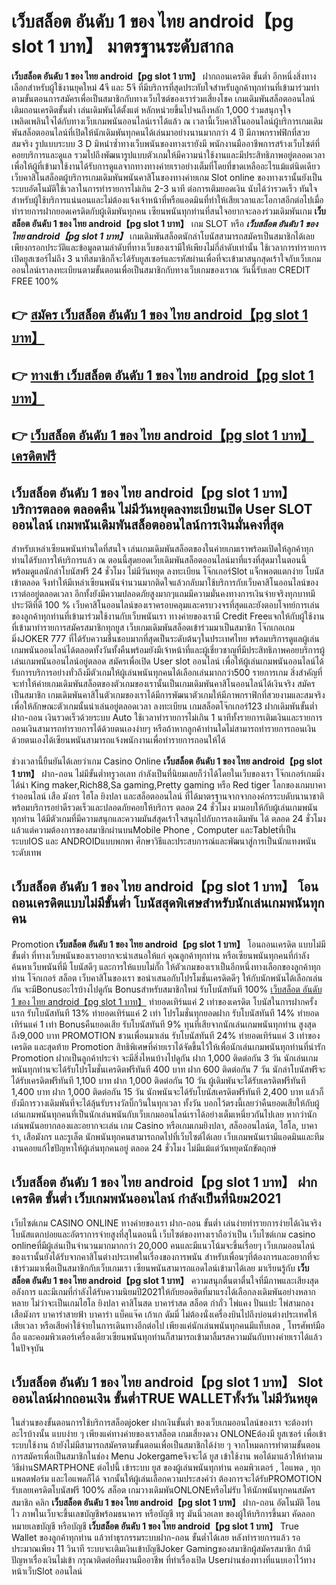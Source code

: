 # เว็บสล็อต อันดับ 1 ของ ไทย android【pg slot 1 บาท】  มาตรฐานระดับสากล

**เว็บสล็อต อันดับ 1 ของ ไทย android【pg slot 1 บาท】** ฝากถอนเครดิต ขั้นต่ำ  อีกหนึ่งสิ่งทางเลือกสำหรับผู้ใช้งานยุคใหม่ 4จี และ 5จี ที่มีบริการที่สุดประทับใจสำหรับลูกค้าทุกท่านที่เข้ามาร่วมทำตามขั้นตอนการสมัครเพื่อเป็นสมาชิกกับทางเว็บไซต์ของเราร่วมเสี่ยงโชค เกมเดิมพันสล็อตออนไลน์ เติมถอนเครดิตขั้นต่ำ เล่นเดิมพันได้ตั้งแต่ หลักหน่วยขึ้นไปจนถึงหลัก 1,000 ร่วมสนุกจุใจ เพลิดเพลินใจได้กับทางเว็บเกมพนันออนไลน์เราได้แล้ว ณ เวลานี้เว็บคาสิโนออนไลน์ผู้บริการเกมเดิมพันสล็อตออนไลน์ที่เปิดให้นักเดิมพันทุกคนได้เล่นมาอย่างนานมากกว่า 4 ปี มีภาพกราฟฟิกที่สวยสมจริง รูปแบบระบบ 3 D
มิหนำซ้ำทางเว็บพนันของทางเรายังมี พนักงานมืออาชีพการสร้างเว็บไซต์ที่คอยบริการและดูแล  รวมไปถึงพัฒนารูปแบบตัวเกมให้มีความน่าใช้งานและมีประสิทธิภาพอยู่ตลอดเวลา เพื่อให้ผู้ที่เข้ามาใช้งานได้รับการดูแลจากทางทางค่ายเราอย่างเต็มที่โดยที่ขาดเหลืออะไรแม้แต่นิดเดียว เว็บคาสิโนสล็อตผู้บริการเกมเดิมพันพนันคาสิโนของทางค่ายเกม Slot online ของทางเรานั้นยังเป็นระบบอัตโนมัติใช้เวลาในการทำรายการไม่เกิน 2-3 นาที ต่อการเติมยอดเงิน นับได้ว่ารวดเร็ว ทันใจสำหรับผู้ใช้บริการแน่นอนและไม่ต้องแจ้งเจ้าหน้าที่หรือแอดมินที่ทำให้เสียเวลาและโอกาสอีกต่อไปเมื่อทำรายการฝากยอดเครดิตกับผู้เดิมพันทุกคน
เซียนพนันทุกท่านที่สนใจอยากจะลองร่วมเดิมพันเกม **เว็บสล็อต อันดับ 1 ของ ไทย android【pg slot 1 บาท】** เกม SLOT  หรือ ***เว็บสล็อต อันดับ 1 ของ ไทย android【pg slot 1 บาท】*** เกมเดิมพันสล็อตนักล่าโบนัสสามารถสมัครเป็นสมาชิกได้เลยเพียงกรอกประวัติและข้อมูลตามลำดับที่ทางเว็บของเรามีให้เพียงไม่กี่ลำดับเท่านั้น ใช้เวลาการทำรายการเปิดยูสเซอร์ไม่ถึง 3 นาทีสมาชิกก็จะได้รับยูสเซอร์และรหัสผ่านเพื่อที่จะเข้ามาสนุกสุดเร้าใจกับเว็บเกมออนไลน์เราลงทะเบียนตามขั้นตอนเพื่อเป็นสมาชิกกับทางเว็บเกมของเราณ วันนี้รับเลย CREDIT FREE 100%

## 👉 [สมัคร เว็บสล็อต อันดับ 1 ของ ไทย android【pg slot 1 บาท】](https://archa888.com/)
## 👉 [ทางเข้า เว็บสล็อต อันดับ 1 ของ ไทย android【pg slot 1 บาท】](https://archa888.com/)
## 👉 [เว็บสล็อต อันดับ 1 ของ ไทย android【pg slot 1 บาท】 เครดิตฟรี](https://archa888.com/)

## เว็บสล็อต อันดับ 1 ของ ไทย android【pg slot 1 บาท】 บริการตลอด ตลอดคืน ไม่มีวันหยุดลงทะเบียนเปิด User SLOT ออนไลน์ เกมพนันเดิมพันสล็อตออนไลน์การเงินมั่นคงที่สุด

สำหรับเหล่าเซียนพนันท่านใดที่สนใจ เล่นเกมเดิมพันสล็อตของในค่ายเกมเราพร้อมเปิดให้ลูกค้าทุกท่านได้รับการให้บริการแล้ว ณ ตอนนี้สุดยอดเว็บเดิมพันสล็อตออนไลน์มาที่แรงที่สุดมาในตอนนี้ พร้อมดูแลนักล่าโบนัสฟรี 24 ชั่วโมง ไม่มีวันหยุด ลงทะเบียน โจ๊กเกอร์Slot แจ็กพอตแตกง่าย โบนัสเข้าตลอด จึงทำให้มีเหล่าเซียนพนันจำนวนมากติดใจแล้วกลับมาใช้บริการกับเว็บคาสิโนออนไลน์ของเราต่ออยู่ตลอดเวลา อีกทั้งยังมีความปลอดภัยสูงมากๆแถมมีความมั่นคงทางการเงินจ่ายจริงทุกบาทมีประวัติที่ดี 100 % เว็บคาสิโนออนไลน์ของเราครอบคลุมและครบวงจรที่สุดและยังตอบโจทย์การเล่นของลูกค้าทุกท่านที่เข้ามาร่วมใช้งานกับเว็บพนันเรา
ทางค่ายของเรามี Credit Freeแจกให้กับผู้ใช้งานที่เข้ามาทำรายการสมัครสมาชิกทุกยูส เว็บเกมเดิมพันสล็อตเข้าร่วมมาเป็นสมาชิก โจ๊กเกอเกมมิ่งJOKER 777 ที่ได้รับความชื่นชอบมากที่สุดเป็นระดับต้นๆในประเทศไทย พร้อมบริการดูแลผู้เล่นเกมพนันออนไลน์ได้ตลอดทั้งวันทั้งคืนพร้อมยังมีเจ้าหน้าที่และผู้เชี่ยวชาญที่มีประสิทธิภาพคอยบริการผู้เล่นเกมพนันออนไลน์อยู่ตลอด สมัครเพื่อเปิด User slot ออนไลน์ เพื่อให้ผู้เล่นเกมพนันออนไลน์ได้รับการบริการอย่างทั่วถึงมีตัวเกมให้ผู้เล่นพนันทุกคนได้เลือกเล่นมากกว่า500 รายการเกม
สิ่งสำคัญที่จะทำให้ค่ายเกมเดิมพันสล็อตของตัวเกมของเรานั้นเป็นเกมเดิมพันคาสิโนออนไลน์ได้เงินจริง สมัครเป็นสมาชิก  เกมเดิมพันคาสิโนตัวเกมของเราได้มีการพัฒนาตัวเกมให้มีภาพกราฟิกที่สวยงามและสมจริงเพื่อให้ลักษณะตัวเกมนั้นน่าเล่นอยู่ตลอดเวลา ลงทะเบียน เกมสล็อตโจ๊กเกอร์123 ฝากเดิมพันขั้นต่ำ ฝาก-ถอน เงินรวดเร็วด้วยระบบ Auto ใช้เวลาทำรายการไม่เกิน 1 นาทีทั้งรายการเติมเงินและรายการถอนเงินสามารถทำรายการได้ด้วยตนเองง่ายๆ หรือถ้าหากลูกค้าท่านใดไม่สามารถทำรายการถอนเงินด้วยตนเองได้เซียนพนันสามารถแจ้งพนักงานเพื่อทำรายการถอนให้ได้

ช่วงเวลานี้ยืนยันได้เลยว่าเกม  Casino Online **เว็บสล็อต อันดับ 1 ของ ไทย android【pg slot 1 บาท】** ฝาก-ถอน ไม่มีขั้นต่ำทรูวอเลท กำลังเป็นที่นิยมเลยก็ว่าได้โดยในเว็บของเรา โจ๊กเกอร์เกมมิ่งได้นำ  King maker,Rich88,Sa gaming,Pretty gaming  หรือ Red tiger โลกของเกมบาคาร่าออนไลน์ เสือ มังกร ไฮโล ยิงปลา และสล็อตออนไลน์ ที่ได้มาตรฐานจากจากองค์กรระบดับนานาชาติ พร้อมบริการอย่าดีรวดเร็วและปลอดภัยคอยให้บริการ ตลอด 24 ชั่วโมง มามอบให้กับผู้เล่นเกมพนันทุกท่าน ได้มีตัวเกมที่มีความสนุกและความมันส์สุดเร้าใจสนุกไปกับการลงเดิมพัน ได้ ตลอด 24 ชั่วโมง แล้วแต่ความต้องการของสมาชิกผ่านบนMobile Phone , Computer และTabletที่เป็นระบบIOS และ ANDROIDแบบพกพา ศึกษาวิธีและประสบการณ์และพัฒนาสู่การเป็นนักแทงพนันระดับเทพ

## เว็บสล็อต อันดับ 1 ของ ไทย android【pg slot 1 บาท】 โอนถอนเครดิตแบบไม่มีขั้นต่ำ โบนัสสุดพิเศษสำหรับนักเล่นเกมพนันทุกคน

 Promotion  **เว็บสล็อต อันดับ 1 ของ ไทย android【pg slot 1 บาท】** โอนถอนเครดิต แบบไม่มีขั้นต่ำ ที่ทางเว็บพนันของเราอยากจะนำเสนอให้แก่  คุณลูกค้าทุกท่าน หรือเซียนพนันทุกคนที่กำลังค้นหาเว็บพนันที่มี โบนัสดีๆ และการให้แบบไม่กั๊ก ให้ตัวเกมของเราเป็นอีกหนึ่งทางเลือกของลูกค้าทุกท่าน โจ๊กเกอร์ สล็อต เว็บคาสิโนของเรา ขอนำเสนอกับโปรโมชั่นเครดิตดีๆ ให้กับนักพนันได้เลือกเล่นกัน จะมีBonusอะไรบ้างไปดูกัน
Bonusสำหรับสมาชิกใหม่ รับโบนัสทันที 100% [เว็บสล็อต อันดับ 1 ของ ไทย android【pg slot 1 บาท】](https://archa888.com/) ทำยอดเทิร์นแค่ 2 เท่าของเครดิต
โบนัสในการฝากครั้งแรก รับโบนัสทันที 13% ทำยอดเทิร์นแค่ 2 เท่า
โปรโมชั่นทุกยอดฝาก รับโบนัสทันที 14% ทำยอดเทิร์นแค่ 1 เท่า
Bonusคืนยอดเสีย รับโบนัสทันที 9% ทุนที่เสียจากนักเล่นเกมพนันทุกท่าน สูงสุดถึง9,000 บาท
 PROMOTION ชวนเพื่อนมาเล่น รับโบนัสทันที 24% ทำยอดเทิร์นแค่ 3 เท่าของเครดิต
และสุดท้าย Promotion สิทธิพิเศษที่ค่ายเราได้จัดขึ้นไว้ให้เพื่อนักเล่นเกมพนันทุกท่านที่น่ารัก  Promotion ฝากเป็นลูกค้าประจำ จะมีสิ่งไหนบ้างไปดูกัน
ฝาก 1,000 ติดต่อกัน 3 วัน นักเล่นเกมพนันทุกท่านจะได้รับโปรโมชั่นเครดิตฟรีทันที 400 บาท
ฝาก 600 ติดต่อกัน 7 วัน นักล่าโบนัสฟรีจะได้รับเครดิตฟรีทันที 1,100 บาท
ฝาก 1,000 ติดต่อกัน 10 วัน ผู้เดิมพันจะได้รับเครดิตฟรีทันที 1,400 บาท
ฝาก 1,000 ติดต่อกัน 15 วัน นักพนันจะได้รับโบนัสเครดิตฟรีทันที 2,400 บาท
แล้วก็ยังมีการวางเดิมพันที่จะได้ลุ้นรับรางวัลบิ๊กวินในทุกเวลา ทั้งวัน บอกไว้ตรงนี้เลยว่าคืนยอดเสียให้กับผู้เล่นเกมพนันทุกคนที่เป็นนักเล่นพนันกับเว็บเกมออนไลน์เราได้อย่างเต็มเหนี่ยวกันไปเลย หากว่านักเล่นพนันอยากลองและอยากจะเล่น เกม Casino หรือเกมเกมยิงปลา, สล็อออนไลน์ต, ไฮโล, บาคาร่า, เสือมังกร และรูเล็ต นักพนันทุกคนสามารถกดไปที่เว็บไซต์ได้เลย เว็บเกมพนันเรามีแอดมินและทีมงานคอยแก้ไขปัญหาให้ผู้เล่นทุกคนอยู่ ตลอด 24 ชั่วโมง ไม่มีแม้แต่วันหยุดนักขัตฤกษ์

## เว็บสล็อต อันดับ 1 ของ ไทย android【pg slot 1 บาท】 ฝากเครดิต ขั้นต่ำ  เว็บเกมพนันออนไลน์ กำลังเป็นที่นิยม2021

เว็บไซต์เกม CASINO ONLINE ทางค่ายของเรา ฝาก-ถอน ขั้นต่ำ เล่นง่ายทำรายการง่ายได้เงินจริง โบนัสแตกบ่อยและอัตราการจ่ายสูงที่สุในตอนนี้ เว็บไซต์ของทางเราถือว่าเป็น เว็บไซต์เกม casino onlineที่มีผู้เล่นเป็นจำนวนมากมากกว่า 20,000 คนและมีแนวโน้มจะขึ้นเรื่อยๆ เว็บเกมออนไลน์ของเรานั้นยังได้รับจากคาสิโนต่างประเทศในเรื่องของการพนัน สำหรับเพื่อนๆที่ต้องการและอยากที่จะเข้าร่วมมาเพื่อเป็นสมาชิกกับเว็บเกมเรา เซียนพนันสามารถแอดไลน์เข้ามาได้เลย
	มาเรียนรู้กับ **เว็บสล็อต อันดับ 1 ของ ไทย android【pg slot 1 บาท】** ความสนุกตื่นตาตื่นใจที่มีภาพและเสียงสุดอลังการ และมีเกมที่กำลังได้รับความนิยมปี2021ให้กับยอดฮิตที่มาแรงได้เลือกลงเดิมพันอย่างหลากหลาย  ไม่ว่าจะเป็นเกมไฮโล ยิงปลา คาสิโนสด บาคาร่าสด สล็อต กำถั่ว ไพ่แคง ปั่นแปะ ไพ่สามกอง เสือมังกร บาคาร่าสายฟ้า บาคาร่า แบ็คแจ๊ค เก้าเก ดัมมี่ ไม่ต้องนั่งเครื่องบินไปถึงบ่อนต่างประเทศให้เสียเวลา หรือเสียค่าใช้จ่ายในการเดินทางอีกต่อไป เพียงแค่นักเล่นพนันทุกคนมีแท็บเลต , โทรศัพท์มือถือ และคอมพิวเตอร์เครื่องเดียวเซียนพนันทุกท่านก็สามารถเข้ามาลิ้มรสความมันกับทางค่ายเราได้แล้วในปัจจุบัน

## เว็บสล็อต อันดับ 1 ของ ไทย android【pg slot 1 บาท】 Slot ออนไลน์ฝากถอนเงิน ขั้นต่ำTRUE WALLETทั้งวัน ไม่มีวันหยุด

ในส่วนของขั้นตอนการใช้บริการสล็อตjoker ฝากเงินขั้นต่ำ ของเว็บเกมออนไลน์ของเรา จะต้องทำอะไรบ้างนั้น แบบง่าย ๆ เพียงแค่ทางค่ายของเราสล็อต เกมเสี่ยงดวง ONLONEต้องมี ยูสเซอร์ เพื่อเข้าระบบใช้งาน ถ้ายังไม่มีสามารถสมัครตามขั้นตอนเพื่อเป็นสมาชิกได้ง่าย ๆ จากโหมดการทำตามขั้นตอนการสมัครเพื่อเป็นสมาชิกในช่อง Menu Jokergameจึงจะได้ ยูส เข้าใช้งาน พอได้มาแล้วให้ทำตามวิธีผ่านSMARTPHONE ต่อไปนี้
เข้าระบบ ยูส  ของผู้เล่นพนันทุกท่าน คอมพิวเตอร์ , ไอแพด , ทุกแพลตฟอร์ม และไอแพดก็ได้
จากนั้นให้ผู้เล่นเลือกความประสงค์ว่า ต้องการจะได้รับPROMOTION รับเลยเครดิตโบนัสฟรี 100% สล็อต เกมวางเดิมพันONLONEหรือไม่รับ
ให้นักพนันทุกคนสมัครสมาชิก คลิก **เว็บสล็อต อันดับ 1 ของ ไทย android【pg slot 1 บาท】** ฝาก-ถอน อัตโนมัติ โอนไว ภาพในเว็บจะขึ้นเลขบัญชีพร้อมธนาคาร หรือบัญชี ทรู มันนี่วอเลท ของผู้ให้บริการขึ้นมา
คัดลอกหมายเลขบัญชี หรือบัญชี **เว็บสล็อต อันดับ 1 ของ ไทย android【pg slot 1 บาท】** True Wallet ของลูกค้าทุกท่าน แล้วทำธุรกรรมระบบฝาก-ถอน ขั้นต่ำได้เลย
หลังทำรายการแล้ว รอประมาณเพียง 11 วินาที ระบบจะเติมเงินเข้าบัญชีJoker Gamingของสมาชิกผู้สมัครสมาชิก
ถ้ามีปัญหาเรื่องเงินไม่เข้า กรุณาติดต่อทีมงานมืออาชีพ ที่ทำเรื่องเปิด Userผ่านช่องทางที่แนบเอาไว้ทางหน้าเว็บSlot ออนไลน์


